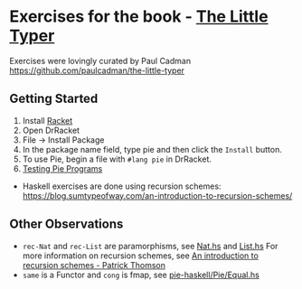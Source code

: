 # Exercises for the book - [The Little Typer](http://thelittletyper.com/)

Exercises were lovingly curated by Paul Cadman
https://github.com/paulcadman/the-little-typer

## Getting Started

  1. Install [Racket](https://racket-lang.org/)
  2. Open DrRacket
  3. File -> Install Package
  4. In the package name field, type pie and then click the `Install` button.
  5. To use Pie, begin a file with `#lang pie` in DrRacket.
  6. [Testing Pie Programs](https://docs.racket-lang.org/pie/index.html#%28form._%28%28lib._pie%2Fmain..rkt%29._check-same%29%29)

  - Haskell exercises are done using recursion schemes: https://blog.sumtypeofway.com/an-introduction-to-recursion-schemes/

## Other Observations

  - `rec-Nat` and `rec-List` are paramorphisms, see [Nat.hs](https://github.com/awalterschulze/the-little-typer-exercises/blob/master/pie-haskell/src/Pie/Nat.hs) and [List.hs](https://github.com/awalterschulze/the-little-typer-exercises/blob/master/pie-haskell/src/Pie/List.hs)
     For more information on recursion schemes, see [An introduction to recursion schemes - Patrick Thomson](https://blog.sumtypeofway.com/an-introduction-to-recursion-schemes/)
  - `same` is a Functor and `cong` is fmap, see [pie-haskell/Pie/Equal.hs](https://github.com/awalterschulze/the-little-typer-exercises/blob/master/pie-haskell/src/Pie/Equal.hs)

